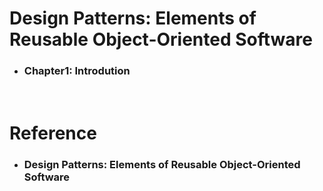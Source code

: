 Design Patterns: Elements of Reusable Object-Oriented Software
=====
* ### Chapter1: Introdution
<br />

Reference
=====
* ### Design Patterns: Elements of Reusable Object-Oriented Software
<br />
